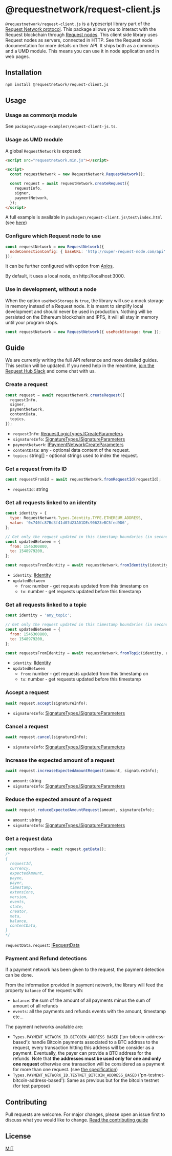 # @requestnetwork/request-client.js

`@requestnetwork/request-client.js` is a typescript library part of the [Request Network protocol](https://github.com/RequestNetwork/requestNetwork).
This package allows you to interact with the Request blockchain through [Request nodes](/packages/request-node). This client side library uses Request nodes as servers, connected in HTTP. See the Request node documentation for more details on their API.
It ships both as a commonjs and a UMD module. This means you can use it in node application and in web pages.

## Installation

```bash
npm install @requestnetwork/request-client.js
```

## Usage

### Usage as commonjs module

See `packages\usage-examples\request-client-js.ts`.

### Usage as UMD module

A global `RequestNetwork` is exposed:

```html
<script src="requestnetwork.min.js"></script>

<script>
  const requestNetwork = new RequestNetwork.RequestNetwork();

  const request = await requestNetwork.createRequest({
    requestInfo,
    signer,
    paymentNetwork,
  });
</script>
```

A full example is available in `packages\request-client.js\test\index.html` (see [here](/packages/request-client.js/test/index.html))

### Configure which Request node to use

```javascript
const requestNetwork = new RequestNetwork({
  nodeConnectionConfig: { baseURL: 'http://super-request-node.com/api' },
});
```

It can be further configured with option from [Axios](https://github.com/axios/axios#request-config).

By default, it uses a local node, on http://localhost:3000.

### Use in development, without a node

When the option `useMockStorage` is `true`, the library will use a mock storage in memory instead of a Request node. It is meant to simplify local development and should never be used in production.
Nothing will be persisted on the Ethereum blockchain and IPFS, it will all stay in memory until your program stops.

```javascript
const requestNetwork = new RequestNetwork({ useMockStorage: true });
```

## Guide

We are currently writing the full API reference and more detailed guides. This section will be updated. If you need help in the meantime, [join the Request Hub Slack](https://request-slack.herokuapp.com/) and come chat with us.

### Create a request

```javascript
const request = await requestNetwork.createRequest({
  requestInfo,
  signer,
  paymentNetwork,
  contentData,
  topics,
});
```

- `requestInfo`: [RequestLogicTypes.ICreateParameters](/packages/types/src/request-logic-types.ts#L145)
- `signatureInfo`: [SignatureTypes.ISignatureParameters](/packages/types/src/signature-types.ts#L2)
- `paymentNetwork`: [IPaymentNetworkCreateParameters](/packages/request-client.js/src/types.ts#L43)
- `contentData`: any - optional data content of the request.
- `topics`: string[] - optional strings used to index the request.

### Get a request from its ID

```javascript
const requestFromId = await requestNetwork.fromRequestId(requestId);
```

- `requestId`: string

### Get all requests linked to an identity

```javascript
const identity = {
  type: RequestNetwork.Types.Identity.TYPE.ETHEREUM_ADDRESS,
  value: '0x740fc87Bd3f41d07d23A01DEc90623eBC5fed9D6',
};

// Get only the request updated in this timestamp boundaries (in second)
const updatedBetween = {
  from: 1546300800,
  to: 1548979200,
};

const requestsFromIdentity = await requestNetwork.fromIdentity(identity, updatedBetween);
```

- `identity`: [IIdentity](/packages/types/src/identity-types.ts#L2)
- `updatedBetween`
  - `from`: number - get requests updated from this timestamp on
  - `to`: number - get requests updated before this timestamp

### Get all requests linked to a topic

```javascript
const identity = 'any_topic';

// Get only the request updated in this timestamp boundaries (in second)
const updatedBetween = {
  from: 1546300800,
  to: 1548979200,
};

const requestsFromIdentity = await requestNetwork.fromTopic(identity, updatedBetween);
```

- `identity`: [IIdentity](/packages/types/src/identity-types.ts#L2)
- `updatedBetween`
  - `from`: number - get requests updated from this timestamp on
  - `to`: number - get requests updated before this timestamp

### Accept a request

```javascript
await request.accept(signatureInfo);
```

- `signatureInfo`: [SignatureTypes.ISignatureParameters](/packages/types/src/signature-types.ts#L2)

### Cancel a request

```javascript
await request.cancel(signatureInfo);
```

- `signatureInfo`: [SignatureTypes.ISignatureParameters](/packages/types/src/signature-types.ts#L2)

### Increase the expected amount of a request

```javascript
await request.increaseExpectedAmountRequest(amount, signatureInfo);
```

- `amount`: string
- `signatureInfo`: [SignatureTypes.ISignatureParameters](/packages/types/src/signature-types.ts#L2)

### Reduce the expected amount of a request

```javascript
await request.reduceExpectedAmountRequest(amount, signatureInfo);
```

- `amount`: string
- `signatureInfo`: [SignatureTypes.ISignatureParameters](/packages/types/src/signature-types.ts#L2)

### Get a request data

```javascript
const requestData = await request.getData();
/*
{ 
  requestId,
  currency,
  expectedAmount,
  payee,
  payer,
  timestamp,
  extensions,
  version,
  events,
  state,
  creator,
  meta,
  balance,
  contentData,
}
*/
```

`requestData.request`: [IRequestData](/packages/request-client.js/src/types.ts#L17)

### Payment and Refund detections

If a payment network has been given to the request, the payment detection can be done.

From the information provided in payment network, the library will feed the property `balance` of the request with:

- `balance`: the sum of the amount of all payments minus the sum of amount of all refunds
- `events`: all the payments and refunds events with the amount, timestamp etc...

The payment networks available are:

- `Types.PAYMENT_NETWORK_ID.BITCOIN_ADDRESS_BASED` ('pn-bitcoin-address-based'): handle Bitcoin payments associated to a BTC address to the request, every transaction hitting this address will be consider as a payment. Eventually, the payer can provide a BTC address for the refunds. Note that **the addresses must be used only for one and only one request** otherwise one transaction will be considered as a payment for more than one request. (see [the specification](/packages/advanced-logic/specs/payment-network-btc-address-based-0.1.0-DRAFT.md))
- `Types.PAYMENT_NETWORK_ID.TESTNET_BITCOIN_ADDRESS_BASED` ('pn-testnet-bitcoin-address-based'): Same as previous but for the bitcoin testnet (for test purpose)

## Contributing

Pull requests are welcome. For major changes, please open an issue first to discuss what you would like to change.
[Read the contributing guide](/CONTRIBUTING.md)

## License

[MIT](/LICENSE)
